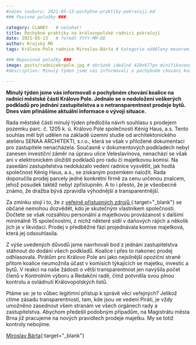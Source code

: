 ```yaml
---
#název souboru: 2021-05-13-pochybne-praktiky-pokracuji.md
### Povinné položky ###

category: CLANKY   # nešahat!
title: Pochybné praktiky na královopolské radnici pokračují 
date: 2021-05-13   # formát YYYY-MM-DD
author: Krajský MO
tags: Královo-Pole radnice Miroslav-Bárta # kategorie odděleny mezerami, např. volby zemědělství životní-prostředí piráti (viz https://jihomoravsky.pirati.cz/tags/)

### Nepovinné položky ###
image: posts/radnicekrpole.jpg # obrázek ideálně 420x677px minifikovaný přes https://tinypng.com/
#description: Minulý týden jsme vás informovali o pochybném chování koalice na radnici městské části Královo Pole. Jednalo se o nedoložení veškerých podkladů pro jednání zastupitelstva a o netransparentnost prodeje bytů. Dnes vám přinášíme aktuální informace o vývoji situace.

---
```

**Minulý týden jsme vás informovali o pochybném chování koalice na radnici městské části Královo Pole. Jednalo se o nedoložení veškerých podkladů pro jednání zastupitelstva a o netransparentnost prodeje bytů. Dnes vám přinášíme aktuální informace o vývoji situace.**

Rada městské části minulý týden předložila návrh souhlasu s prodejem pozemku parc. č. 1205 k. ú. Královo Pole společnosti Kénig Haus, a.s. Tento souhlas měl být udělen na základě územní studie od architektonického ateliéru SENAA ARCHITEKTI, s.r.o., která se však v přiložené dokumentaci pro zastupitele nenacházela. Současně v dokumentových podkladech nebyl zanesen investiční záměr na úpravu ulice Veleslavínova, nenachází se však ani v elektronickém úložišti podkladů pro radu či majetkovou komisi. Na zasedání zastupitelstva nedokázalo vedení radnice vysvětlit, jak hodlá společnost Kénig Haus, a.s., se získaným pozemkem naložit. Rada doporučila prodej parcely jedné konkrétní firmě za cenu určenou znalcem, jehož posudek taktéž nebyl zpřístupněn. A to i přesto, že je všeobecně známo, že dražba bývá zpravidla výhodnější a transparentnější. 

Za zmínku stojí i to, že z [veřejně přístupných zdrojů ](https://or.justice.cz/ias/ui/rejstrik-firma.vysledky?subjektId=976570&typ=UPLNY){:target="_blank"} se občané nemohou dozvědět, kdo je skutečným vlastníkem společnosti. Dočtete se však rozsáhlou personální a majetkovou provázanost s dalšími minimálně 15 společnostmi, z nichž některé sídlí v daňových rájích a několik jich je v likvidaci. Prodej v předběžné fázi projednávala komise majetková, která jej odsouhlasila. 

Z výše uvedených důvodů jsme navrhovali bod z jednání zastupitelstva stáhnout do dodání všech podkladů. Koalice i přes to nakonec prodej odhlasovala.
Pirátům pro Královo Pole ani jako nejsilnější opoziční straně přitom koalice neumožnila účast v komisích týkajících se majetku, investic a bytů. V reakci na naše žádosti o větší transparentnost jen navýšila počet členů v Kontrolním výboru a Redakční radě, čímž potvrdila svou plnou kontrolu a ovládnutí Královopolských listů.

Ptáme se: je to vůbec legitimní přístup k správě věcí veřejných? Jelikož ctíme zásadu transparentnosti, tam, kde jsou ve vedení Piráti, je vždy umožněno zasednout všem stranám ve všech orgánech rady a zastupitelstva. Abychom předešli podobným případům, na Magistrátu města Brna již pracujeme na nových pravidlech prodeje majetku. My se totiž kontroly nebojíme. 

[Miroslav Bárta](https://jihomoravsky.pirati.cz/lide/miroslav-barta/){:target="_blank"}

